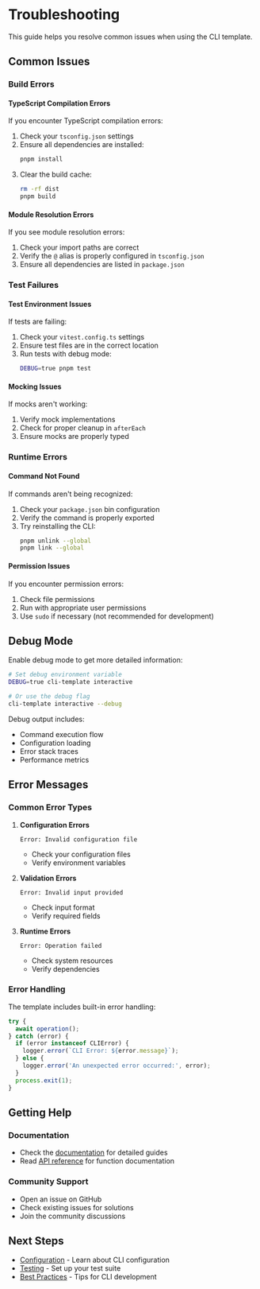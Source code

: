 # Troubleshooting

This guide helps you resolve common issues when using the CLI template.

## Common Issues

### Build Errors

#### TypeScript Compilation Errors

If you encounter TypeScript compilation errors:

1. Check your `tsconfig.json` settings
2. Ensure all dependencies are installed:
   ```bash
   pnpm install
   ```
3. Clear the build cache:
   ```bash
   rm -rf dist
   pnpm build
   ```

#### Module Resolution Errors

If you see module resolution errors:

1. Check your import paths are correct
2. Verify the `@` alias is properly configured in `tsconfig.json`
3. Ensure all dependencies are listed in `package.json`

### Test Failures

#### Test Environment Issues

If tests are failing:

1. Check your `vitest.config.ts` settings
2. Ensure test files are in the correct location
3. Run tests with debug mode:
   ```bash
   DEBUG=true pnpm test
   ```

#### Mocking Issues

If mocks aren't working:

1. Verify mock implementations
2. Check for proper cleanup in `afterEach`
3. Ensure mocks are properly typed

### Runtime Errors

#### Command Not Found

If commands aren't being recognized:

1. Check your `package.json` bin configuration
2. Verify the command is properly exported
3. Try reinstalling the CLI:
   ```bash
   pnpm unlink --global
   pnpm link --global
   ```

#### Permission Issues

If you encounter permission errors:

1. Check file permissions
2. Run with appropriate user permissions
3. Use `sudo` if necessary (not recommended for development)

## Debug Mode

Enable debug mode to get more detailed information:

```bash
# Set debug environment variable
DEBUG=true cli-template interactive

# Or use the debug flag
cli-template interactive --debug
```

Debug output includes:

- Command execution flow
- Configuration loading
- Error stack traces
- Performance metrics

## Error Messages

### Common Error Types

1. **Configuration Errors**

   ```
   Error: Invalid configuration file
   ```

   - Check your configuration files
   - Verify environment variables

2. **Validation Errors**

   ```
   Error: Invalid input provided
   ```

   - Check input format
   - Verify required fields

3. **Runtime Errors**
   ```
   Error: Operation failed
   ```
   - Check system resources
   - Verify dependencies

### Error Handling

The template includes built-in error handling:

```typescript
try {
  await operation();
} catch (error) {
  if (error instanceof CLIError) {
    logger.error(`CLI Error: ${error.message}`);
  } else {
    logger.error('An unexpected error occurred:', error);
  }
  process.exit(1);
}
```

## Getting Help

### Documentation

- Check the [documentation](../) for detailed guides
- Read [API reference](./api) for function documentation

### Community Support

- Open an issue on GitHub
- Check existing issues for solutions
- Join the community discussions

## Next Steps

- [Configuration](./configuration) - Learn about CLI configuration
- [Testing](./testing) - Set up your test suite
- [Best Practices](./best-practices) - Tips for CLI development
